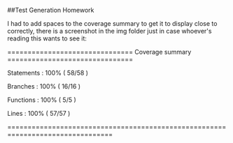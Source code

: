 ##Test Generation Homework

I had to add spaces to the coverage summary to get it to display close to correctly,
there is a screenshot in the img folder just in case whoever's reading this wants to see it:

=============================== Coverage summary ===============================

Statements   : 100% ( 58/58 )

Branches     : 100% ( 16/16 )

Functions    : 100% ( 5/5 )

Lines        : 100% ( 57/57 )

================================================================================

